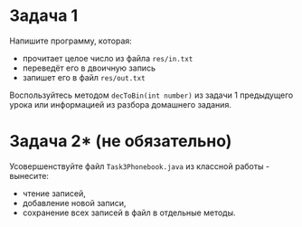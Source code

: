 # Задача 1

Напишите программу, которая:
- прочитает целое число из файла `res/in.txt`
- переведёт его в двоичную запись
- запишет его в файл `res/out.txt`

Воспользуйтесь методом `decToBin(int number)` из задачи 1 предыдущего урока или информацией из разбора домашнего задания.

# Задача 2* (не обязательно)

Усовершенствуйте файл `Task3Phonebook.java` из классной работы - вынесите:
- чтение записей,
- добавление новой записи,
- сохранение всех записей в файл
в отдельные методы.
